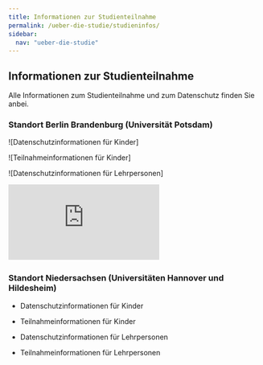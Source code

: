 ```yaml
---
title: Informationen zur Studienteilnahme
permalink: /ueber-die-studie/studieninfos/
sidebar:
  nav: "ueber-die-studie"
---
```


## Informationen zur Studienteilnahme

Alle Informationen zum Studienteilnahme und zum Datenschutz finden Sie anbei.

### Standort Berlin Brandenburg (Universität Potsdam)

![Datenschutzinformationen für Kinder]

![Teilnahmeinformationen für Kinder]


![Datenschutzinformationen für Lehrpersonen]

![Teilnahmeinformationen für Lehrpersonen](https://github.com/jazznbass/dynamik-homepage/blob/b2825bc6839dac32a049984026e22a37cc879712/assets/images/StudieninfoLehrpersonen.pdf) 

### Standort Niedersachsen (Universitäten Hannover und Hildesheim)

- Datenschutzinformationen für Kinder

- Teilnahmeinformationen für Kinder


- Datenschutzinformationen für Lehrpersonen

- Teilnahmeinformationen für Lehrpersonen
